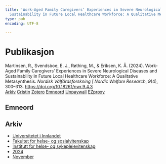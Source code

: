 ```yaml
---
title: 'Work-Aged Family Caregivers’ Experiences in Severe Neurological Diseases and
  Sustainability in Future Local Healthcare Workforce: A Qualitative Metasynthesis'
type: pub
encoding: UTF-8

---
```

<h1>Publikasjon</h1>
<article id="csl-bib-container-CV6X7XXS" class="csl-bib-container">
  <div class="csl-bib-body"> <div class="csl-entry">Martinsen, R., Svendsboe, E. J., Røthing, M., &#38; Eriksen, K. Å. (2024). Work-Aged Family Caregivers’ Experiences in Severe Neurological Diseases and Sustainability in Future Local Healthcare Workforce: A Qualitative Metasynthesis. <i>Nordisk Välfärdsforskning | Nordic Welfare Research</i>, <i>9</i>(4), 300–313. <a href="https://doi.org/10.18261/nwr.9.4.3">https://doi.org/10.18261/nwr.9.4.3</a></div> </div>
  <div class="csl-bib-buttons">
    <a href="#taxonomy-article-CV6X7XXS" alt="archive" class="csl-bib-button">Arkiv</a>
    <a href="https://app.cristin.no/results/show.jsf?id=2325238" alt="Cristin" class="csl-bib-button">Cristin</a>
    <a href="http://zotero.org/groups/5881554/items/CV6X7XXS" alt="Zotero" class="csl-bib-button">Zotero</a>
    <a href="#keywords-article-CV6X7XXS" alt="keywords" class="csl-bib-button">Emneord</a>
    <a href="https://doi.org/10.18261/nwr.9.4.3" alt="Unpaywall" class="csl-bib-button">Unpaywall</a>
    <a href="https://doi.org/10.18261/nwr.9.4.3" alt="EZproxy" class="csl-bib-button">EZproxy</a>
  </div>
  <div id="csl-bib-meta-container-CV6X7XXS"></div>
</article>
<div id="csl-bib-meta-CV6X7XXS" class="csl-bib-meta">
  <article id="keywords-article-CV6X7XXS" class="keywords-article">
    <h1>Emneord</h1>
    
  </article>
  <article id="taxonomy-article-CV6X7XXS" class="taxonomy-article">
    <h1>Arkiv</h1>
    <ul>
      <li>
        <a href="/nn/archive/?key=3DCRN523">Universitetet i Innlandet</a>
      </li>
      <li>
        <a href="/nn/archive/?key=IDKFS3MX">Fakultet for helse- og sosialvitenskap</a>
      </li>
      <li>
        <a href="/nn/archive/?key=GTV4ECMZ">Institutt for helse- og sykepleievitenskap</a>
      </li>
      <li>
        <a href="/nn/archive/?key=KNN5LNR7">2024</a>
      </li>
      <li>
        <a href="/nn/archive/?key=63G4WLVM">November</a>
      </li>
    </ul>
  </article>
</div>
